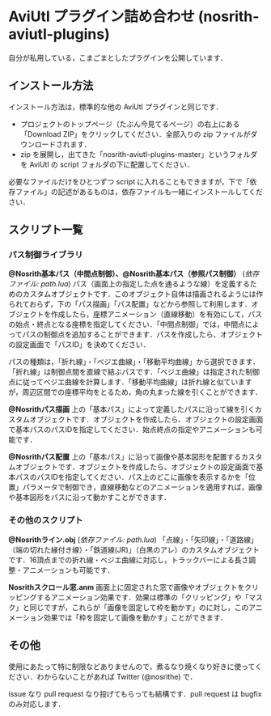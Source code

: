 AviUtl プラグイン詰め合わせ (nosrith-aviutl-plugins)
====================================================

自分が私用している，こまごまとしたプラグインを公開しています．

インストール方法
----------------

インストール方法は，標準的な他の AviUtl プラグインと同じです．

- プロジェクトのトップページ（たぶん今見てるページ）の右上にある「Download ZIP」をクリックしてください．全部入りの zip ファイルがダウンロードされます．
- zip を展開し，出てきた「nosrith-aviutl-plugins-master」というフォルダを AviUtl の script フォルダの下に配置してください．

必要なファイルだけをひとつずつ script に入れることもできますが，下で「依存ファイル」の記述があるものは，依存ファイルも一緒にインストールしてください．

スクリプト一覧
--------------

### パス制御ライブラリ
**@Nosrith基本パス（中間点制御）、@Nosrith基本パス（参照パス制御）** (*依存ファイル: path.lua*)
パス（画面上の指定した点を通るような線）を定義するためのカスタムオブジェクトです．このオブジェクト自体は描画されるようには作られておらず，下の「パス描画」「パス配置」などから参照して利用します．オブジェクトを作成したら，座標アニメーション（直線移動）を有効にして，パスの始点・終点となる座標を指定してください．「中間点制御」では，中間点によってパスの制御点を追加することができます．パスを作成したら、オブジェクトの設定画面で「パスID」を決めてください．

パスの種類は，「折れ線」・「ベジエ曲線」・「移動平均曲線」から選択できます．「折れ線」は制御点間を直線で結ぶパスです．「ベジエ曲線」は指定された制御点に従ってベジエ曲線を計算します．「移動平均曲線」は折れ線と似ていますが，周辺区間での座標平均をとるため，角の丸まった線を引くことができます．

**@Nosrithパス描画**
上の「基本パス」によって定義したパスに沿って線を引くカスタムオブジェクトです．オブジェクトを作成したら、オブジェクトの設定画面で基本パスのパスIDを指定してください．始点終点の指定やアニメーションも可能です．

**@Nosrithパス配置**
上の「基本パス」に沿って画像や基本図形を配置するカスタムオブジェクトです．オブジェクトを作成したら、オブジェクトの設定画面で基本パスのパスIDを指定してください．パス上のどこに画像を表示するかを「位置」パラメータで制御でき，直線移動などのアニメーションを適用すれば，画像や基本図形をパスに沿って動かすことができます．

### その他のスクリプト
**@Nosrithライン.obj** (*依存ファイル: path.lua*)
「点線」・「矢印線」・「道路線」（端の切れた縁付き線）・「鉄道線(JR)」（白黒のアレ）のカスタムオブジェクトです．16頂点までの折れ線・ベジエ曲線に対応し，トラックバーによる長さ調整・アニメーションも可能です．

**Nosrithスクロール窓.anm**
画面上に固定された窓で画像やオブジェクトをクリッピングするアニメーション効果です．効果は標準の「クリッピング」や「マスク」と同じですが，これらが「画像を固定して枠を動かす」のに対し，このアニメーション効果では「枠を固定して画像を動かす」ことができます．

その他
------

使用にあたって特に制限などありませんので，煮るなり焼くなり好きに使ってください．わからないことがあれば Twitter (@nosrithe) で．

issue なり pull request なり投げてもらっても結構です．pull request は bugfix のみ対応します．
